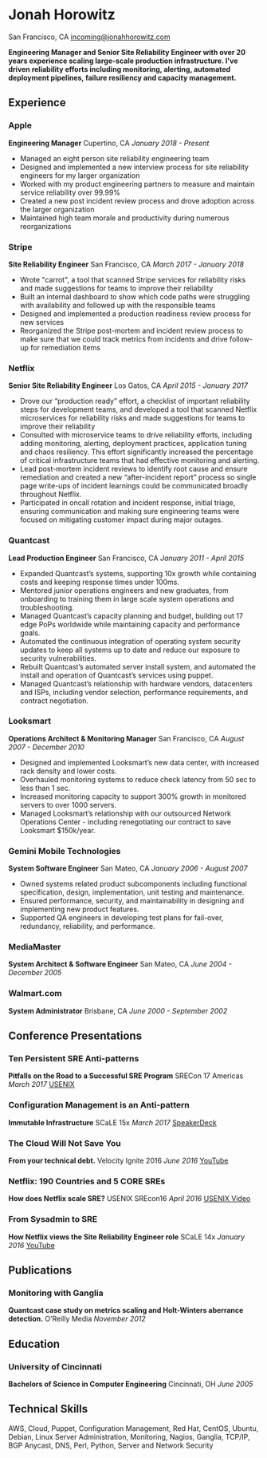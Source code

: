 # Jonah Horowitz

San Francisco, CA [incoming@jonahhorowitz.com](mailto:incoming@jonahhorowitz.com)

**Engineering Manager and Senior Site Reliability Engineer with over 20 years experience scaling large-scale production infrastructure. I've driven reliability efforts including monitoring, alerting, automated deployment pipelines, failure resiliency and capacity management.**

## Experience

### Apple

**Engineering Manager**
Cupertino, CA *January 2018 - Present*

* Managed an eight person site reliability engineering team
* Designed and implemented a new interview process for site reliability engineers for my larger organization
* Worked with my product engineering partners to measure and maintain service reliability over 99.99\%
* Created a new post incident review process and drove adoption across the larger organization
* Maintained high team morale and productivity during numerous reorganizations

### Stripe

**Site Reliability Engineer**
San Francisco, CA *March 2017 - January 2018*

* Wrote "carrot", a tool that scanned Stripe services for reliability risks and made suggestions for teams to improve their reliability
* Built an internal dashboard to show which code paths were struggling with availability and followed up with the responsible teams
* Designed and implemented a production readiness review process for new services
* Reorganized the Stripe post-mortem and incident review process to make sure that we could track metrics from incidents and drive follow-up for remediation items

### Netflix

**Senior Site Reliability Engineer**
Los Gatos, CA *April 2015 - January 2017*

* Drove our “production ready” effort, a checklist of important reliability steps for development teams, and developed a tool that scanned Netflix microservices for reliability risks and made suggestions for teams to improve their reliability
* Consulted with microservice teams to drive reliability efforts, including adding monitoring, alerting, deployment practices, application tuning and chaos resiliency. This effort significantly increased the percentage of critical infrastructure teams that had effective monitoring and alerting.
* Lead post-mortem incident reviews to identify root cause and ensure remediation and created a new “after-incident report” process so single page write-ups of incident learnings could be communicated broadly throughout Netflix.
* Participated in oncall rotation and incident response, initial triage, ensuring communication and making sure engineering teams were focused on mitigating customer impact during major outages.

### Quantcast

**Lead Production Engineer**
San Francisco, CA *January 2011 - April 2015*

* Expanded Quantcast’s systems, supporting 10x growth while containing costs and keeping response times under 100ms.
* Mentored junior operations engineers and new graduates, from onboarding to training them in large scale system operations and troubleshooting.
* Managed Quantcast’s capacity planning and budget, building out 17 edge PoPs worldwide while maintaining capacity and performance goals.
* Automated the continuous integration of operating system security updates to keep all systems up to date and reduce our exposure to security vulnerabilities.
* Rebuilt Quantcast’s automated server install system, and automated the install and operation of Quantcast’s services using puppet.
* Managed Quantcast’s relationship with hardware vendors, datacenters and ISPs, including vendor selection, performance requirements, and contract negotiation.

### Looksmart

**Operations Architect & Monitoring Manager**
San Francisco, CA *August 2007 - December 2010*

* Designed and implemented Looksmart’s new data center, with increased rack density and lower costs.
* Overhauled monitoring systems to reduce check latency from 50 sec to less than 1 sec.
* Increased monitoring capacity to support 300% growth in monitored servers to over 1000 servers.
* Managed Looksmart’s relationship with our outsourced Network Operations Center - including renegotiating our contract to save Looksmart $150k/year.

### Gemini Mobile Technologies

**System Software Engineer**
San Mateo, CA *January 2006 - August 2007*

* Owned systems related product subcomponents including functional specification, design, implementation, unit testing and maintenance.
* Ensured performance, security, and maintainability in designing and implementing new product features.
* Supported QA engineers in developing test plans for fail-over, redundancy, reliability, and performance.

### MediaMaster

**System Architect & Software Engineer**
San Mateo, CA *June 2004 - December 2005*

### Walmart.com

**System Administrator**
Brisbane, CA *June 2000 - September 2002*

## Conference Presentations

### Ten Persistent SRE Anti-patterns

**Pitfalls on the Road to a Successful SRE Program**
SRECon 17 Americas *March 2017*
[USENIX](https://www.usenix.org/conference/srecon17americas/program/presentation/horowitz)

### Configuration Management is an Anti-pattern

**Immutable Infrastructure**
SCaLE 15x *March 2017*
[SpeakerDeck](https://speakerdeck.com/jonahhorowitz/configuration-management-is-an-antipattern)

### The Cloud Will Not Save You

**From your technical debt.**
Velocity Ignite 2016 *June 2016*
[YouTube](https://www.youtube.com/watch?v=O8RsX_BR9Lg)

### Netflix: 190 Countries and 5 CORE SREs

**How does Netflix scale SRE?**
USENIX SREcon16 *April 2016*
[USENIX Video](https://www.usenix.org/conference/srecon16/program/presentation/horowitz)

### From Sysadmin to SRE

**How Netflix views the Site Reliability Engineer role**
SCaLE 14x *January 2016*
[YouTube](https://www.youtube.com/watch?v=lZI51YzIgVE)

## Publications

### Monitoring with Ganglia

**Quantcast case study on metrics scaling and Holt-Winters aberrance detection.**
O’Reilly Media *November 2012*

## Education

### University of Cincinnati

**Bachelors of Science in Computer Engineering**
Cincinnati, OH *June 2005*

## Technical Skills

AWS, Cloud, Puppet, Configuration Management, Red Hat, CentOS, Ubuntu, Debian, Linux Server Administration, Monitoring, Nagios, Ganglia, TCP/IP, BGP Anycast, DNS, Perl, Python, Server and Network Security
